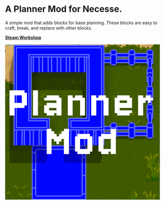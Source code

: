 # A Planner Mod for Necesse.

A simple mod that adds blocks for base planning. These blocks are easy to craft, break, and replace with other blocks.

**[Steam Workshop](https://steamcommunity.com/sharedfiles/filedetails/?id=3316837010)**


![Preview](./src/main/resources/preview.png)

